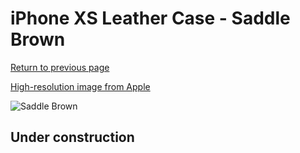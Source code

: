 # iPhone XS Leather Case - Saddle Brown

[Return to previous page](/iphone_x)

[High-resolution image from Apple](https://store.storeimages.cdn-apple.com/8756/as-images.apple.com/is/MRWP2?wid=4500&hei=4500&fmt=png)

<div style="width: 512px"><img src="/almost_uncompressed/MRWP2.webp" alt="Saddle Brown"></div>

## Under construction
